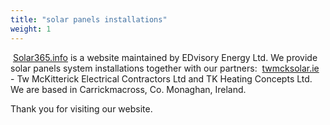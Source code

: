 ```yaml
---
title: "solar panels installations"
weight: 1
---
```


&nbsp;[Solar365.info](https://solar365.info) is a website maintained by EDvisory Energy Ltd. We provide solar panels system installations together with our partners: &nbsp;[twmcksolar.ie](https://twmcksolar.ie) - Tw McKitterick Electrical Contractors Ltd and TK Heating Concepts Ltd. We are based in Carrickmacross, Co. Monaghan, Ireland.

Thank you for visiting our website.